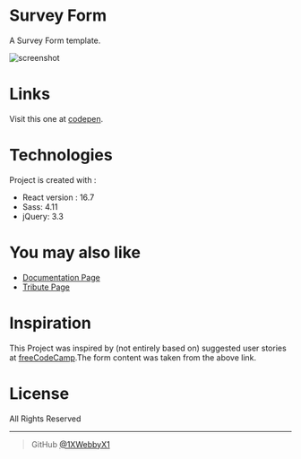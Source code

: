 # Survey Form
A Survey Form template.

![screenshot](https://i.ibb.co/jD8GJJ1/Screen-Shot-2018-12-11-at-13-37-00-1.png)

# Links
Visit this one at [codepen](https://codepen.io/1xwebbyx1/full/NEPymW).

# Technologies
Project is created with :
- React version : 16.7
- Sass: 4.11
- jQuery: 3.3

# You may also like
- [Documentation Page](https://github.com/1XWebbyX1/react-documentation-page)
- [Tribute Page](https://github.com/1XWebbyX1/tribute-webpage)


# Inspiration

This Project was inspired by (not entirely based on) suggested  user stories  at [freeCodeCamp](https://learn.freecodecamp.org/responsive-web-design/responsive-web-design-projects/build-a-product-landing-page).The form content was taken from the above link.


# License

All Rights Reserved

---


> GitHub [@1XWebbyX1](https://github.com/1XWebbyX1)
